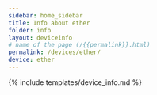```yaml
---
sidebar: home_sidebar
title: Info about ether
folder: info
layout: deviceinfo
# name of the page (/{{permalink}}.html)
permalink: /devices/ether/
device: ether
---
```

{% include templates/device_info.md %}
